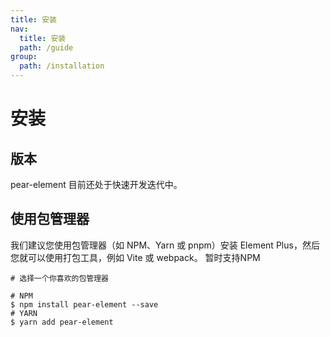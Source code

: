 ```yaml
---
title: 安装
nav:
  title: 安装
  path: /guide
group:
  path: /installation
---
```



# 安装

## 版本

pear-element 目前还处于快速开发迭代中。

## 使用包管理器
我们建议您使用包管理器（如 NPM、Yarn 或 pnpm）安装 Element Plus，然后您就可以使用打包工具，例如 Vite 或 webpack。
暂时支持NPM
```
# 选择一个你喜欢的包管理器

# NPM
$ npm install pear-element --save
# YARN
$ yarn add pear-element
```

